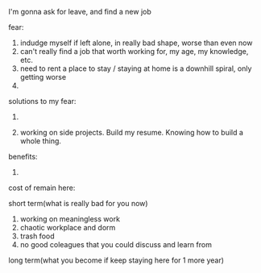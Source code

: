 I'm gonna ask for leave, and find a new job

fear:

1.  indudge myself if left alone, in really bad shape, worse than even now
2.  can't really find a job that worth working for, my age, my knowledge, etc.
3.  need to rent a place to stay / staying at home is a downhill spiral, only getting worse
4.

solutions to my fear:

1.

2.  working on side projects. Build my resume. Knowing how to build a whole thing.

benefits:

1.

cost of remain here:

short term(what is really bad for you now)

1.  working on meaningless work
2.  chaotic workplace and dorm
3.  trash food
4.  no good coleagues that you could discuss and learn from

long term(what you become if keep staying here for 1 more year)
